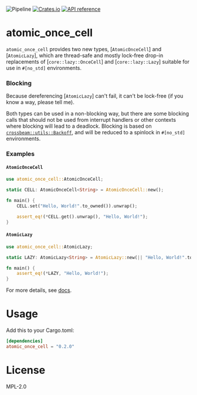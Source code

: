 ![Pipeline](https://github.com/rustne-kretser/atomic_once_cell/actions/workflows/rust.yml/badge.svg)
[![Crates.io](https://img.shields.io/crates/v/atomic_once_cell.svg)](https://crates.io/crates/atomic_once_cell)
[![API reference](https://docs.rs/atomic_once_cell/badge.svg)](https://docs.rs/atomic_once_cell/)

# atomic_once_cell

`atomic_once_cell` provides two new types, [`AtomicOnceCell`] and
[`AtomicLazy`], which are thread-safe and mostly lock-free drop-in
replacements of [`core::lazy::OnceCell`] and [`core::lazy::Lazy`]
suitable for use in `#[no_std]` environments.

### Blocking

Because dereferencing [`AtomicLazy`] can't fail, it can't be
lock-free (if you know a way, please tell me).

Both types can be used in a non-blocking way, but there are some
blocking calls that should not be used from interrupt handlers or
other contexts where blocking will lead to a deadlock. Blocking is
based on
[`crossbeam::utils::Backoff`](https://docs.rs/crossbeam/latest/crossbeam/utils/struct.Backoff.html),
and will be reduced to a spinlock in `#[no_std]` environments.

### Examples
#### `AtomicOnceCell`

```rust
use atomic_once_cell::AtomicOnceCell;

static CELL: AtomicOnceCell<String> = AtomicOnceCell::new();

fn main() {
    CELL.set("Hello, World!".to_owned()).unwrap();

    assert_eq!(*CELL.get().unwrap(), "Hello, World!");
}
```

#### `AtomicLazy`

```rust
use atomic_once_cell::AtomicLazy;

static LAZY: AtomicLazy<String> = AtomicLazy::new(|| "Hello, World!".to_owned());

fn main() {
    assert_eq!(*LAZY, "Hello, World!");
}
```

For more details, see [docs](https://docs.rs/atomic_once_cell/).

# Usage

Add this to your Cargo.toml:

```toml
[dependencies]
atomic_once_cell = "0.2.0"
```

# License

MPL-2.0
